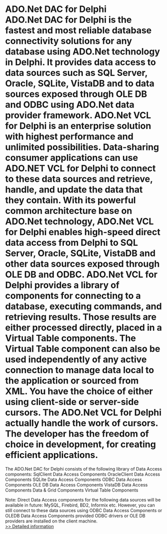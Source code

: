 # ADO.Net DAC for Delphi<br />ADO.Net DAC for Delphi is the fastest and most reliable database connectivity solutions for any database using ADO.Net technology in Delphi. It provides data access to data sources such as SQL Server, Oracle, SQLite, VistaDB and to data sources exposed through OLE DB and ODBC using ADO.Net data provider framework. ADO.Net VCL for Delphi is an enterprise solution with highest performance and unlimited possibilities. Data-sharing consumer applications can use ADO.NET VCL for Delphi to connect to these data sources and retrieve, handle, and update the data that they contain. With its powerful common architecture base on ADO.Net technology, ADO.Net VCL for Delphi enables high-speed direct data access from Delphi to SQL Server, Oracle, SQLite, VistaDB and other data sources exposed through OLE DB and ODBC. ADO.Net VCL for Delphi provides a library of components for connecting to a database, executing commands, and retrieving results. Those results are either processed directly, placed in a Virtual Table components. The Virtual Table component can also be used independently of any active connection to manage data local to the application or sourced from XML. You have the choice of either using client-side or server-side cursors. The ADO.Net VCL for Delphi actually handle the work of cursors. The developer has the freedom of choice in development, for creating efficient applications.

The ADO.Net DAC for Delphi consists of the following library of Data Access components:
SqlClient Data Access Components
OracleClient Data Access Components
SQLite Data Access Components
ODBC Data Access Components
OLE DB Data Access Components
VistaDB Data Access Components
Data & Grid Components
Virtual Table Components

Note: Direct Data Access components for the following data sources will be available in future: MySQL, Firebird, BD2, Informix etc. However, you can still connect to these data sources using ODBC Data Access Components or OLEDB Data Access Components provided ODBC drivers or OLE DB providers are installed on the client machine.<br />[>> Detailed information](https://secure.shareit.com/shareit/product.html?productid=300850332&affiliateid=200057808)